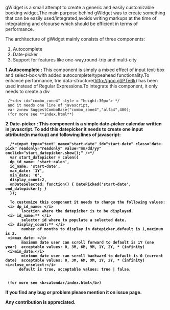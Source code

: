 gWidget is a small attempt to create a generic and easily customizable booking widget.The main purpose behind gWidget was to create something that can be easily used/integrated,avoids writing markups at the time of integrateing and ofcourse which should be efficient in terms of performance.

The architecture of gWidget mainly consists of three components:
   1. Autocomplete
   2. Date-picker
   3. Support for features like one-way,round-trip and multi-city

<b>1.Autocomplete : </b>
     This component is simply a mixed effect of input text-box and select-box with added autocomplete/typeahead functionality.To enhance performance, trie data-structure(http://goo.gl/PTe6k) has been used instead of Regular Expressions.To integrate this component, it only needs to create a div
     
     /*<div id="combo_zone4" style = "height:30px"> */
     and it needs one line of javascript,
     var z=new SuggestComboBase("combo_zone4","alfa4",400);
     (for more see **index.html**)


<b>2.Date-picker :<b>
      This component is a simple date-picker calendar written in javascript. To add this datepicker it needs to create one input attribute(in markup) and following lines of javascript:
      
      /*<input type="text" name="start-date" id="start-date" class="date-pick" readonly="readonly" value="mm/dd/yy" onclick="start_datepicker.show();" />*/
      var start_datepicker = calen({
      dp_id_name: 'start-calen',     
      id_name: 'start-date',                
      max_date: '1Y',
      min_date: '0',
      display_count:2,
      onDateSelected: function() { DatePicked('start-date', end_datepicker); }
      });
      
      To customize this component it needs to change the following values:
     <i> dp_id_name: </i>
           location where the datepicker is to be displayed.
     <i> id_name:** </i>
           selector id where to populate a selected date.
     <i> display_count:** </i>
           number of months to display in datepicker,default is 1,maximum is 2.
     <i>max_date: </i>
           maximum date user can scroll forward to default is 1Y (one year)  acceptable values: 0, 3M, 6M, 9M, 1Y, 2Y, * (infinity)
     <i>min_date:</i>
           minimum date user can scroll backward to default is 0 (current date)  acceptable values: 0, 3M, 6M, 9M, 1Y, 2Y, * (infinity)
    <i>close_onselect:</i>
          default is true, acceptable values: true | false.
    
    
     (for more see <b>calendar/index.html</b>)

**If you find any bug or problem please mention it on issue page.**


**Any contribution is appreciated.**
